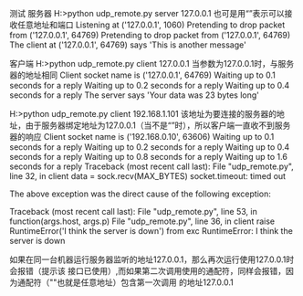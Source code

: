 
测试
服务器
H:\>python udp_remote.py server 127.0.0.1   也可是用“”表示可以接收任意地址和端口
Listening at ('127.0.0.1', 1060)
Pretending to drop packet from ('127.0.0.1', 64769)
Pretending to drop packet from ('127.0.0.1', 64769)
The client at ('127.0.0.1', 64769) says 'This is another message'

客户端
H:\>python udp_remote.py client 127.0.0.1    当参数为127.0.0.1时，与服务器的地址相同
Client socket name is ('127.0.0.1', 64769)
Waiting up to 0.1 seconds for a reply
Waiting up to 0.2 seconds for a reply
Waiting up to 0.4 seconds for a reply
The server says 'Your data was 23 bytes long'

H:\>python udp_remote.py client 192.168.1.101   该地址为要连接的服务器的地址，由于服务器绑定地址为127.0.0.1（当不是“”时），所以客户端一直收不到服务器的响应
Client socket name is ('192.168.0.10', 63606)
Waiting up to 0.1 seconds for a reply
Waiting up to 0.2 seconds for a reply
Waiting up to 0.4 seconds for a reply
Waiting up to 0.8 seconds for a reply
Waiting up to 1.6 seconds for a reply
Traceback (most recent call last):
  File "udp_remote.py", line 32, in client
    data = sock.recv(MAX_BYTES)
socket.timeout: timed out

The above exception was the direct cause of the following exception:

Traceback (most recent call last):
  File "udp_remote.py", line 53, in <module>
    function(args.host, args.p)
  File "udp_remote.py", line 36, in client
    raise RuntimeError('I think the server is down') from exc
RuntimeError: I think the server is down

如果在同一台机器运行服务器监听的地址127.0.0.1，那么再次运行使用127.0.0.1时会报错（提示该 接口已使用）,而如果第二次调用使用的通配符，同样会报错，因为通配符（""也就是任意地址）包含第一次调用 的地址127.0.0.1
